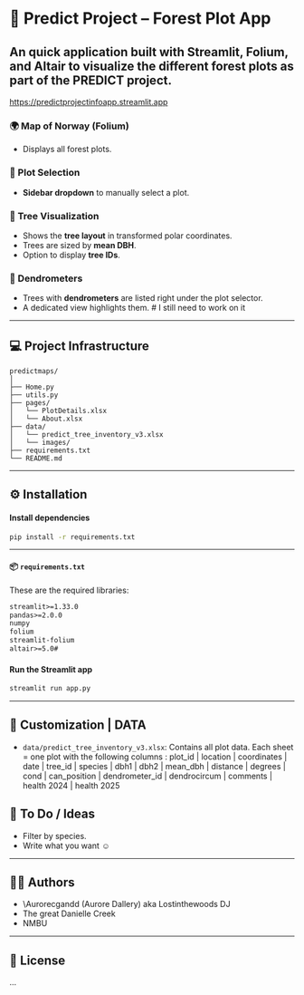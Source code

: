 # 🌲 Predict Project – Forest Plot  App

An quick application built with **Streamlit**, **Folium**, and **Altair** to visualize the different forest plots as part of the **PREDICT project**.
---
https://predictprojectinfoapp.streamlit.app

### 🌍 Map of Norway (Folium)
* Displays all forest plots.

### 🧭 Plot Selection
* **Sidebar dropdown** to manually select a plot.

### 🌳 Tree Visualization
* Shows the **tree layout** in transformed polar coordinates.
* Trees are sized by **mean DBH**.
* Option to display **tree IDs**.

### 📐 Dendrometers
* Trees with **dendrometers** are listed right under the plot selector.
* A dedicated view highlights them. # I still need to work on it

---

## 💻 Project Infrastructure
```
predictmaps/
│
├── Home.py
├── utils.py
├── pages/
│   └── PlotDetails.xlsx
│   └── About.xlsx
├── data/
│   └── predict_tree_inventory_v3.xlsx
│   └── images/
├── requirements.txt
└── README.md
```
---

## ⚙️ Installation
#### Install dependencies

```bash
pip install -r requirements.txt
```
---
#### 📦 `requirements.txt`
These are the required libraries:
```txt
streamlit>=1.33.0
pandas>=2.0.0
numpy
folium
streamlit-folium
altair>=5.0#
```

#### Run the Streamlit app

```bash
streamlit run app.py
```
---


## 📁  Customization | DATA 
* `data/predict_tree_inventory_v3.xlsx`: Contains all plot data.
Each sheet = one plot with the following columns :
plot_id |	location |	coordinates |	date |	tree_id |	species	| dbh1 |	dbh2 |	mean_dbh |	distance |	degrees |	cond |	can_position |	dendrometer_id |	dendrocircum |	comments |	health 2024 |	health 2025



## 🧪 To Do / Ideas
* Filter by species.
* Write what you want ☺ 

---

## 🧑‍💻 Authors
* \Aurorecgandd (Aurore Dallery) aka Lostinthewoods DJ
* The great Danielle Creek
* NMBU 
---

## 📜 License
...
